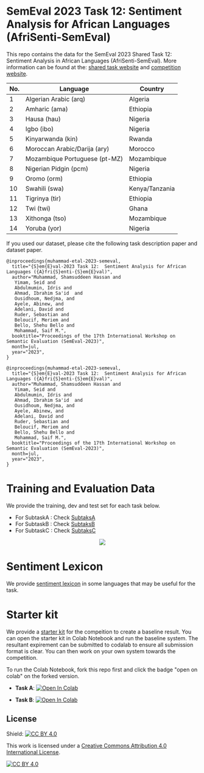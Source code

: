 # SemEval 2023 Task 12: Sentiment Analysis for African Languages (AfriSenti-SemEval)


This repo contains the data for the SemEval 2023 Shared Task 12: Sentiment Analysis in African Languages (AfriSenti-SemEval). More information can be found at the: [shared task website](https://afrisenti-semeval.github.io) and [competition website](https://codalab.lisn.upsaclay.fr/competitions/7320).


<div style="text-align:center;">


| No. | Language             | Country          |
|-----|----------------------|------------------|
| 1   | Algerian Arabic (arq)      | Algeria          |
| 2   | Amharic  (ama)                | Ethiopia         |
| 3   | Hausa   (hau)               | Nigeria          |
| 4   | Igbo  (ibo)                | Nigeria          |
| 5   | Kinyarwanda    (kin)        | Rwanda           |
| 6   | Moroccan Arabic/Darija (ary)| Morocco          |
| 7   | Mozambique Portuguese (pt-MZ)| Mozambique       |
| 8   | Nigerian Pidgin  (pcm)     | Nigeria          |
| 9   | Oromo   (orm)              | Ethiopia         |
| 10  | Swahili     (swa)         | Kenya/Tanzania   |
| 11  | Tigrinya    (tir)          | Ethiopia         |
| 12  | Twi        (twi)            | Ghana            |
| 13  | Xithonga        (tso)            | Mozambique          |
| 14  | Yoruba    (yor)            | Nigeria          |


</div>

If you used our dataset, please cite the following task description paper and dataset paper.

```
@inproceedings{muhammad-etal-2023-semeval,
  title="{S}em{E}val-2023 Task 12:  Sentiment Analysis for African Languages ({A}fri{S}enti-{S}em{E}val)",
  author="Muhammad, Shamsuddeen Hassan and
   Yimam, Seid and 
   Abdulmumin, Idris and 
   Ahmad, Ibrahim Sa'id  and 
   Ousidhoum, Nedjma, and
   Ayele, Abinew, and 
   Adelani, David and 
   Ruder, Sebastian and  
   Beloucif, Meriem and 
   Bello, Shehu Bello and 
   Mohammad, Saif M.",
  booktitle="Proceedings of the 17th International Workshop on Semantic Evaluation (SemEval-2023)",
  month=jul,
  year="2023",
}
```


```
@inproceedings{muhammad-etal-2023-semeval,
  title="{S}em{E}val-2023 Task 12:  Sentiment Analysis for African Languages ({A}fri{S}enti-{S}em{E}val)",
  author="Muhammad, Shamsuddeen Hassan and
   Yimam, Seid and 
   Abdulmumin, Idris and 
   Ahmad, Ibrahim Sa'id  and 
   Ousidhoum, Nedjma, and
   Ayele, Abinew, and 
   Adelani, David and 
   Ruder, Sebastian and  
   Beloucif, Meriem and 
   Bello, Shehu Bello and 
   Mohammad, Saif M.",
  booktitle="Proceedings of the 17th International Workshop on Semantic Evaluation (SemEval-2023)",
  month=jul,
  year="2023",
}
```

# Training and Evaluation Data

We provide the training, dev and test set for each task below. 


- For SubtaskA : Check [SubtaksA](https://github.com/afrisenti-semeval/afrisent-semeval-2023/tree/main/SubtaskA)
- For SubtaskB : Check [SubtaksB](https://github.com/afrisenti-semeval/afrisent-semeval-2023/tree/main/SubtaskB)
- For SubtaskC : Check [SubtaksC](https://github.com/afrisenti-semeval/afrisent-semeval-2023/tree/main/SubtaskC)


<p align="center">
<img align="center" src="https://raw.githubusercontent.com/afrisenti-semeval/afrisent-semeval-2023/main/afrisenti_languages.png"/>
</p>


# Sentiment Lexicon

We provide [sentiment lexicon](https://github.com/afrisenti-semeval/afrisent-semeval-2023/tree/main/sentiment_lexicon) in some languages that may be useful for the task. 

# Starter kit

We provide a [starter kit](https://github.com/afrisenti-semeval/afrisent-semeval-2023/tree/main/starter_kit) for the compeition to create a baseline result. You can open the starter kit in Colab Notebook and run the baseline system. The resultant expirement can be submitted to codalab to ensure all submission format is clear. You can then work on your own system towards the competition. 

To run the Colab Notebook, fork this repo first and click the badge "open on colab" on the forked version. 


- **Task A**: <a target="_blank" href="https://colab.research.google.com/github/afrisenti-semeval/afrisent-semeval-2023/blob/main/AfriSenti_SemEval_2023_Starter_Notebook_Task_A.ipynb">
  <img src="https://colab.research.google.com/assets/colab-badge.svg" alt="Open In Colab"/>
</a>

- **Task B**: <a target="_blank" href="https://colab.research.google.com/github/afrisenti-semeval/afrisent-semeval-2023/blob/main/AfriSenti_SemEval_2023_Starter_Notebook_Task_B.ipynb">
  <img src="https://colab.research.google.com/assets/colab-badge.svg" alt="Open In Colab"/>
</a>

## License

Shield: [![CC BY 4.0][cc-by-shield]][cc-by]

This work is licensed under a
[Creative Commons Attribution 4.0 International License][cc-by].

[![CC BY 4.0][cc-by-image]][cc-by]

[cc-by]: http://creativecommons.org/licenses/by/4.0/
[cc-by-image]: https://i.creativecommons.org/l/by/4.0/88x31.png
[cc-by-shield]: https://img.shields.io/badge/License-CC%20BY%204.0-lightgrey.svg

